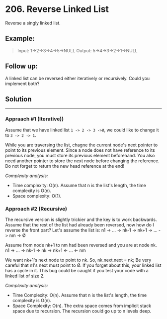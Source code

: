 # 206. Reverse Linked List

Reverse a singly linked list.

## Example:
 > Input: 1->2->3->4->5->NULL
 > Output: 5->4->3->2->1->NULL

## Follow up:
A linked list can be reversed either iteratively or recursively. Could you implement both?

## Solution
---
### Appraach #1 (Iterative))
Assume that we have linked list `1 -> 2 -> 3 ->Ø`, we could like to change it to `3 -> 2 -> 1`.

While you are traversing the list, chagne the current node's next pointer to point to its previous element.
Since a node does not have reference to its previous node, you must store its previous element beforehand.
You also need another pointer to store the next node before changing the reference. Do not forget to return 
the new head reference at the end!

*Complexity analysis:*
 * Time complexity: O(n). Assume that n is the list's length, the time complexity is O(n).
 * Space complexity: O(1).

### Approach #2 (Recursive)
The recursive version is slightly trickier and the key is to work backwards. Assume that the rest of the 
list had already been reversed, now how do I reverse the front part? Let's assume the list is: n1 -> ...
-> nk-1 -> nk+1 -> ... -> nm -> Ø

Assume from node nk+1 to nm had been reversed and you are at node nk.
n1 -> ... -> nk-1 -> nk -> nk+1 <- ... <- nm

We want nk+1's next node to point to nk.
So,
nk.next.next = nk;
Be very careful that n1's next must point to Ø. If you forget about this, your linked list has a cycle in it.
This bug could be caught if you test your code with a linked list of size 2.

*Complexity analysis:*
 * Time Complexity: O(n). Assume that n is the list's length, the time complexity is O(n).
 * Space Complexity: O(n). The extra space comes from implicit stack space due to recursion. The recursion could go up to n levels deep.
